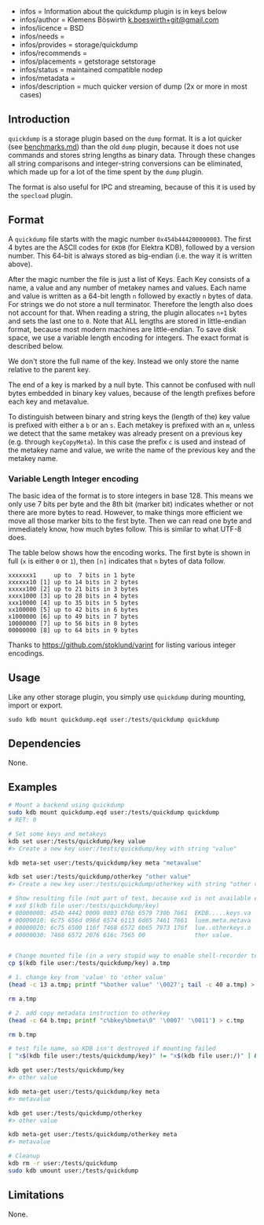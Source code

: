 - infos = Information about the quickdump plugin is in keys below
- infos/author = Klemens Böswirth <k.boeswirth+git@gmail.com>
- infos/licence = BSD
- infos/needs =
- infos/provides = storage/quickdump
- infos/recommends =
- infos/placements = getstorage setstorage
- infos/status = maintained compatible nodep
- infos/metadata =
- infos/description = much quicker version of dump (2x or more in most cases)

## Introduction

`quickdump` is a storage plugin based on the `dump` format. It is a lot quicker (see [benchmarks.md](benchmarks.md)) than the old `dump`
plugin, because it does not use commands and stores string lengths as binary data. Through these changes all string comparisons and
integer-string conversions can be eliminated, which made up for a lot of the time spent by the `dump` plugin.

The format is also useful for IPC and streaming, because of this it is used by the `specload` plugin.

## Format

A `quickdump` file starts with the magic number `0x454b444200000003`. The first 4 bytes are the ASCII codes for `EKDB` (for Elektra KDB),
followed by a version number. This 64-bit is always stored as big-endian (i.e. the way it is written above).

After the magic number the file is just a list of Keys. Each Key consists of a name, a value and any number of metakey names and values.
Each name and value is written as a 64-bit length `n` followed by exactly `n` bytes of data. For strings we do not store a null terminator.
Therefore the length also does not account for that. When reading a string, the plugin allocates `n+1` bytes and sets the last one to `0`.
Note that ALL lengths are stored in little-endian format, because most modern machines are little-endian. To save disk space, we use a variable
length encoding for integers. The exact format is described below.

We don't store the full name of the key. Instead we only store the name relative to the parent key.

The end of a key is marked by a null byte. This cannot be confused with null bytes embedded in binary key values, because of the length
prefixes before each key and metavalue.

To distinguish between binary and string keys the (length of the) key value is prefixed with either a `b` or an `s`. Each metakey is
prefixed with an `m`, unless we detect that the same metakey was already present on a previous key (e.g. through `keyCopyMeta`). In this
case the prefix `c` is used and instead of the metakey name and value, we write the name of the previous key and the metakey name.

### Variable Length Integer encoding

The basic idea of the format is to store integers in base 128. This means we only use 7 bits per byte and the 8th bit (marker bit) indicates
whether or not there are more bytes to read. However, to make things more efficient we move all those marker bits to the first byte. Then we
can read one byte and immediately know, how much bytes follow. This is similar to what UTF-8 does.

The table below shows how the encoding works. The first byte is shown in full (`x` is either `0` or `1`), then `[n]` indicates that `n` bytes
of data follow.

```
xxxxxxx1     up to  7 bits in 1 byte
xxxxxx10 [1] up to 14 bits in 2 bytes
xxxxx100 [2] up to 21 bits in 3 bytes
xxxx1000 [3] up to 28 bits in 4 bytes
xxx10000 [4] up to 35 bits in 5 bytes
xx100000 [5] up to 42 bits in 6 bytes
x1000000 [6] up to 49 bits in 7 bytes
10000000 [7] up to 56 bits in 8 bytes
00000000 [8] up to 64 bits in 9 bytes
```

Thanks to https://github.com/stoklund/varint for listing various integer encodings.

## Usage

Like any other storage plugin, you simply use `quickdump` during mounting, import or export.

```
sudo kdb mount quickdump.eqd user:/tests/quickdump quickdump
```

## Dependencies

None.

## Examples

```sh
# Mount a backend using quickdump
sudo kdb mount quickdump.eqd user:/tests/quickdump quickdump
# RET: 0

# Set some keys and metakeys
kdb set user:/tests/quickdump/key value
#> Create a new key user:/tests/quickdump/key with string "value"

kdb meta-set user:/tests/quickdump/key meta "metavalue"

kdb set user:/tests/quickdump/otherkey "other value"
#> Create a new key user:/tests/quickdump/otherkey with string "other value"

# Show resulting file (not part of test, because xxd is not available everywhere)
# xxd $(kdb file user:/tests/quickdump/key)
# 00000000: 454b 4442 0000 0003 076b 6579 730b 7661  EKDB.....keys.va
# 00000010: 6c75 656d 096d 6574 6113 6d65 7461 7661  luem.meta.metava
# 00000020: 6c75 6500 116f 7468 6572 6b65 7973 176f  lue..otherkeys.o
# 00000030: 7468 6572 2076 616c 7565 00              ther value.


# Change mounted file (in a very stupid way to enable shell-recorder testing):
cp $(kdb file user:/tests/quickdump/key) a.tmp

# 1. change key from 'value' to 'other value'
(head -c 13 a.tmp; printf "%bother value" '\0027'; tail -c 40 a.tmp) > b.tmp

rm a.tmp

# 2. add copy metadata instruction to otherkey
(head -c 64 b.tmp; printf "c%bkey%bmeta\0" '\0007' '\0011') > c.tmp

rm b.tmp

# test file name, so KDB isn't destroyed if mounting failed
[ "x$(kdb file user:/tests/quickdump/key)" != "x$(kdb file user:/)" ] && mv c.tmp $(kdb file user:/tests/quickdump/key)

kdb get user:/tests/quickdump/key
#> other value

kdb meta-get user:/tests/quickdump/key meta
#> metavalue

kdb get user:/tests/quickdump/otherkey
#> other value

kdb meta-get user:/tests/quickdump/otherkey meta
#> metavalue

# Cleanup
kdb rm -r user:/tests/quickdump
sudo kdb umount user:/tests/quickdump
```

## Limitations

None.
